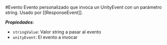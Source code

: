 #Evento
Evento personalizado que invoca un UnityEvent con un parámetro string. Usado por [[ResponseEvent]].

**_Propiedades_**:

- `stringValue`: Valor string a pasar al evento
- `unityEvent`: El evento a invocar